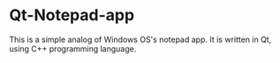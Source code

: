 # Qt-Notepad-app
This is a simple analog of Windows OS's notepad app. 
It is written in Qt, using C++ programming language. 
